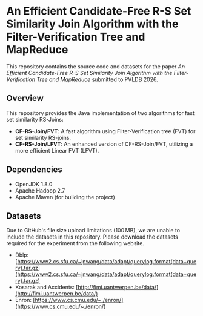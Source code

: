 # An Efficient Candidate-Free R-S Set Similarity Join Algorithm with the Filter-Verification Tree and MapReduce

This repository contains the source code and datasets for the paper *An Efficient Candidate-Free R-S Set Similarity Join Algorithm with the Filter-Verification Tree and MapReduce* submitted to PVLDB 2026.

## Overview

This repository provides the Java implementation of two algorithms for fast set similarity RS-Joins:

- **CF-RS-Join/FVT**: A fast algorithm using Filter-Verification tree (FVT) for set similarity RS-joins.
- **CF-RS-Join/LFVT**: An enhanced version of CF-RS-Join/FVT, utilizing a more efficient Linear FVT (LFVT).

## Dependencies

- OpenJDK 1.8.0
- Apache Hadoop 2.7
- Apache Maven (for building the project)

## Datasets

Due to GitHub's file size upload limitations (100 MB), we are unable to include the datasets in this repository. Please download the datasets required for the experiment from the following website.

- Dblp: [https://www2.cs.sfu.ca/~jnwang/data/adapt/querylog.format(data+query).tar.gz](https://www2.cs.sfu.ca/~jnwang/data/adapt/querylog.format(data+query).tar.gz)
- Kosarak and Accidents: [http://fimi.uantwerpen.be/data/](http://fimi.uantwerpen.be/data/)
- Enron: [https://www.cs.cmu.edu/~./enron/](https://www.cs.cmu.edu/~./enron/)
